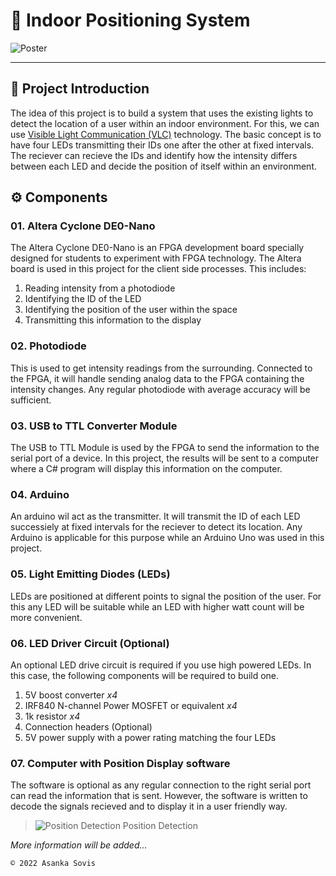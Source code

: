 # 📌 Indoor Positioning System 

 ![Poster](https://user-images.githubusercontent.com/46389631/209512172-c9f438bc-3d70-4095-976f-8eeb61d6b27e.png)

---

## 📌 Project Introduction

The idea of this project is to build a system that uses the existing lights to detect the location of a user within an indoor environment. For this, we can use [Visible Light Communication (VLC)](https://en.wikipedia.org/wiki/Visible_light_communication) technology. The basic concept is to have four LEDs transmitting their IDs one after the other at fixed intervals. The reciever can recieve the IDs and identify how the intensity differs between each LED and decide the position of itself within an environment.

## ⚙️ Components

### 01. Altera Cyclone DE0-Nano

The Altera Cyclone DE0-Nano is an FPGA development board specially designed for students to experiment with FPGA technology. The Altera board is used in this project for the client side processes. This includes:
01. Reading intensity from a photodiode
02. Identifying the ID of the LED
03. Identifying the position of the user within the space
04. Transmitting this information to the display

### 02. Photodiode

This is used to get intensity readings from the surrounding. Connected to the FPGA, it will handle sending analog data to the FPGA containing the intensity changes. Any regular photodiode with average accuracy will be sufficient.

### 03. USB to TTL Converter Module

The USB to TTL Module is used by the FPGA to send the information to the serial port of a device. In this project, the results will be sent to a computer where a C# program will display this information on the computer.

### 04. Arduino

An arduino wil act as the transmitter. It will transmit the ID of each LED successiely at fixed intervals for the reciever to detect its location. Any Arduino is applicable for this purpose while an Arduino Uno was used in this project.

### 05. Light Emitting Diodes (LEDs)

LEDs are positioned at different points to signal the position of the user. For this any LED will be suitable while an LED with higher watt count will be more convenient.

### 06. LED Driver Circuit (Optional)

An optional LED drive circuit is required if you use high powered LEDs. In this case, the following components will be required to build one.

01. 5V boost converter *x4*
02. IRF840 N-channel Power MOSFET or equivalent *x4*
03. 1k resistor *x4*
04. Connection headers (Optional)
05. 5V power supply with a power rating matching the four LEDs

### 07. Computer with Position Display software

The software is optional as any regular connection to the right serial port can read the information that is sent. However, the software is written to decode the signals recieved and to display it in a user friendly way.

> ![Position Detection](https://user-images.githubusercontent.com/46389631/219845935-c341944b-3a6b-41b5-978e-a489076eb2ba.png)
> Position Detection

*More information will be added...*

`© 2022 Asanka Sovis`
